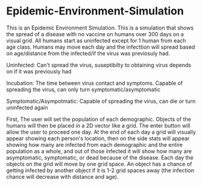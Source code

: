 # Epidemic-Environment-Simulation

This is an Epidemic Environment Simulation. This is a simulation that shows the spread of a
disease with no vaccine on humans over 300 days on a visual grid. All humans start as uninfected
except for 1 human from each age class. Humans may move each day and the infecttion will spread
based on age/distance from the infected/if the virus was previosuly had.

Uninfected: Can't spread the virus, suseptibilty to obtaining virus depends on if it was previously had

Incubation: The time between virus contact and symptoms. Capable of spreading the virus, can only turn symptomatic/asymptomatic

Symptomatic/Asympotmatic: Capable of spreading the virus, can die or turn uninfected again

First, The user will set the population of each demographic. Objects of the humans will then be
placed in a 2D vector like a grid. The enter button will allow the user to proceed one day.
At the end of each day a grid will visually appear showing each person's location, then on
the side stats will appear showing how many are infected from each demographic and the entire
population as a whole, and out of those infected it will show how many are asymptomatic,
symptomatic, or dead because of the disease. Each day the objects on the grid will move by
one grid space. An object has a chance of getting infected by another object if it is 1-2 grid
spaces away (the infection chance will decrease with distance and age).

